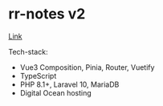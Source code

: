 # rr-notes v2

[Link](https://rr-notes.pro)

Tech-stack:
- Vue3 Composition, Pinia, Router, Vuetify
- TypeScript
- PHP 8.1+, Laravel 10, MariaDB
- Digital Ocean hosting
